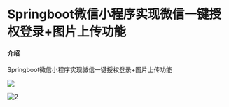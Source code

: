 # Springboot微信小程序实现微信一键授权登录+图片上传功能

#### 介绍
Springboot微信小程序实现微信一键授权登录+图片上传功能

![](https://gitee.com/kukuxi520/uploadimgs/raw/master/1.png)

![2](https://gitee.com/kukuxi520/uploadimgs/raw/master/1.png)
